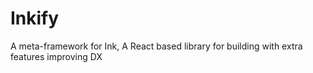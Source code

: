 # Inkify
 A meta-framework for Ink, A React based library for building with extra features improving DX
